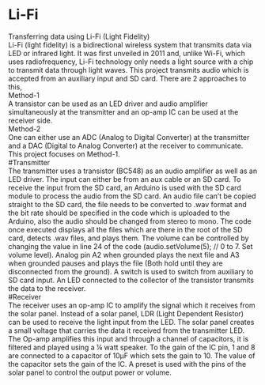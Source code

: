 # Li-Fi
Transferring data using Li-Fi (Light Fidelity)  
Li-Fi (light fidelity) is a bidirectional wireless system that transmits data via LED or infrared light. It was first unveiled in 2011 and, unlike Wi-Fi, which uses radiofrequency, Li-Fi technology only needs a light source with a chip to transmit data through light waves. This project transmits audio which is accepted from an auxiliary input and SD card. There are 2 approaches to this,  
Method-1  
A transistor can be used as an LED driver and audio amplifier simultaneously at the transmitter and an op-amp IC can be used at the receiver side.  
Method-2  
One can either use an ADC (Analog to Digital Converter) at the transmitter and a DAC (Digital to Analog Converter) at the receiver to communicate.  
This project focuses on Method-1.  
#Transmitter  
The transmitter uses a transistor (BC548) as an audio amplifier as well as an LED driver. The input can either be from an aux cable or an SD card. To receive the input from the SD card, an Arduino is used with the SD card module to process the audio from the SD card. An audio file can’t be copied straight to the SD card, the file needs to be converted to .wav format and the bit rate should be specified in the code which is uploaded to the Arduino, also the audio should be changed from stereo to mono.  The code once executed displays all the files which are there in the root of the SD card, detects .wav files, and plays them. The volume can be controlled by changing the value in line 24 of the code (audio.setVolume(5);    //   0 to 7. Set volume level).  Analog pin A2 when grounded plays the next file and A3 when grounded pauses and plays the file (Both hold until they are disconnected from the ground). A switch is used to switch from auxiliary to SD card input. An LED connected to the collector of the transistor transmits the data to the receiver.  
#Receiver  
The receiver uses an op-amp IC to amplify the signal which it receives from the solar panel. Instead of a solar panel, LDR (Light Dependent Resistor) can be used to receive the light input from the LED. The solar panel creates a small voltage that carries the data it received from the transmitter LED. The Op-amp amplifies this input and through a channel of capacitors, it is filtered and played using a ¼ watt speaker. To the gain of the IC pin, 1 and 8 are connected to a capacitor of 10µF which sets the gain to 10. The value of the capacitor sets the gain of the IC. A preset is used with the pins of the solar panel to control the output power or volume.
